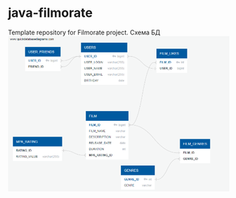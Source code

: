 # java-filmorate
Template repository for Filmorate project. 
Схема БД
![Database schema](https://github.com/V-Levchenkov/java-filmorate-main/blob/master/src/main/resources/QuickDBD-export.png)
